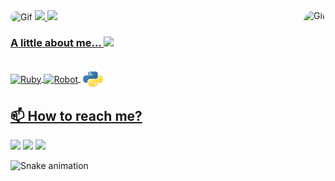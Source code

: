 
<img align="leaft" alt="Gif" height="300" width="1090" style="border-radius:50px;"  src="https://camo.githubusercontent.com/5dc6ee33381917e41fc9c4951799268998f11a9b864399bf79a0842e4f9b194d/68747470733a2f2f692e696d6775722e636f6d2f315a76566b44632e676966">

<img align="right" alt="Gif" height="160em" style="border-radius:50px;" src="https://i.pinimg.com/originals/2c/2d/6f/2c2d6f89218cdb5c6a345d603484755f.gif"/>



  <a href="https://www.linkedin.com/in/gustavohmachado/">
  <img height="160em" src="https://github-readme-stats.vercel.app/api?username=GustavoMachado22&show_icons=true&theme=dracula&include_all_commits=true&count_private=false"/> 
  <img height="160em" src="https://github-readme-stats.vercel.app/api/top-langs/?username=GustavoMachado22&layout=compact&langs_count=7&theme=dracula"/>

### A little about me...  <img src="https://media.giphy.com/media/VgCDAzcKvsR6OM0uWg/giphy.gif" width="60"> 
    
 </div>
  
 </div>
    
</div>
<div style="display: inline_block"><br>
  <img align="center" alt="Ruby" height="30" width="100" src="https://img.shields.io/badge/Ruby-CC342D?style=for-the-badge&logo=ruby&logoColor=white">
  <img align="center" alt="Robot" height="30" width="150" src="https://img.shields.io/badge/Robot%20Framework-000000?style=for-the-badge&logo=robot-framework&logoColor=white">
    <img align="center" alt="Python" height="30" width="40" src="https://raw.githubusercontent.com/devicons/devicon/master/icons/python/python-original.svg">
</div>
  
  ## 📫 How to reach me?
<div> 

  <a href = "mailto:gustavo.hmsjr@gmail.com"><img src="https://img.shields.io/badge/-Gmail-%23333?style=for-the-badge&logo=gmail&logoColor=white" target="_blank"></a>
  <a href="https://www.linkedin.com/in/gustavohmachado/" target="_blank"><img src="https://img.shields.io/badge/-LinkedIn-%230077B5?style=for-the-badge&logo=linkedin&logoColor=white" target="_blank"></a> 
  <a href="https://www.instagram.com/gustavoaxe/" target="_blank"><img src="https://img.shields.io/badge/-Instagram-%23E4405F?style=for-the-badge&logo=instagram&logoColor=white" target="_blank"></a>  
 <div> 
   
![Snake animation](https://github.com/GustavoMachado22/GustavoMachado22/blob/output/github-contribution-grid-snake.svg)
   
